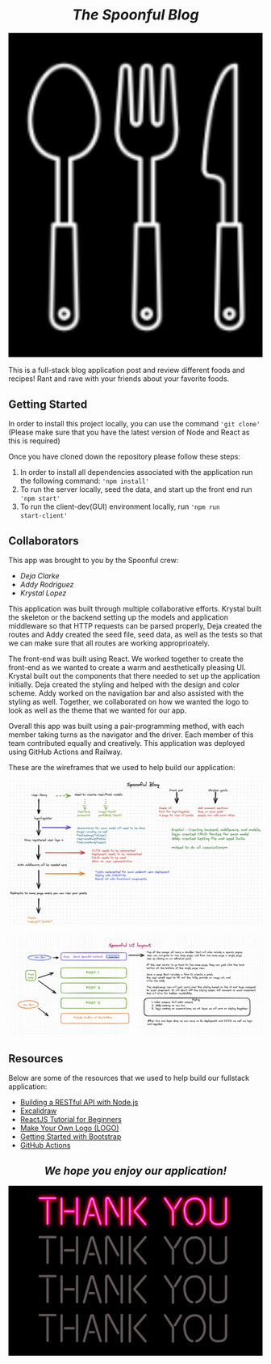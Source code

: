 <h1 align="center"><b><i>The Spoonful Blog</b></i></h1>
<p>
<img width=800 src="logos/logo5.png">
</p>

This is a full-stack blog application post and review different foods and recipes! Rant and rave with your friends about your favorite foods. 

## Getting Started

In order to install this project locally, you can use the command <code>'git clone'</code> (Please make sure that you have the latest version of Node and React as this is required)

Once you have cloned down the repository please follow these steps:

1. In order to install all dependencies associated with the application run the following command: <code>'npm install'</code>
2. To run the server locally, seed the data, and start up the front end run  <code>'npm start'</code>
3. To run the client-dev(GUI) environment locally, run <code>'npm run start-client'</code>


## Collaborators 

This app was brought to you by the Spoonful crew:

* <i>Deja Clarke</i>
* <i>Addy Rodriguez</i>
* <i>Krystal Lopez</i>

This application was built through multiple collaborative efforts. Krystal built the skeleton or the backend setting up the models and application middleware so that HTTP requests can be parsed properly, Deja created the routes and Addy created the seed file, seed data, as well as the tests so that we can make sure that all routes are working approprioately. 

The front-end was built using React. We worked together to create the front-end as we wanted to create a warm and aesthetically pleasing UI. Krystal built out the components that there needed to set up the application initially. Deja created the styling and helped with the design and color scheme. Addy worked on the navigation bar and also assisted with the styling as well. Together, we collaborated on how we wanted the logo to look as well as the theme that we wanted for our app. 

Overall this app was built using a pair-programming method, with each member taking turns as the navigator and the driver. Each member of this team contributed equally and creatively. This application was deployed using GitHub Actions and Railway. 

These are the wireframes that we used to help build our application:
<div>
<img src="Spoonful wireframe.png">
</div>
<br>
<div>
<img src="spoonful-ui-layout.png" width="800">
</div>

## Resources

Below are some of the resources that we used to help build our fullstack application: 

* [Building a RESTful API with Node.js](https://www.youtube.com/playlist?list=PL55RiY5tL51q4D-B63KBnygU6opNPFk_q)
* [Excalidraw](https://excalidraw.com/)
* [ReactJS Tutorial for Beginners](https://www.youtube.com/playlist?list=PLC3y8-rFHvwgg3vaYJgHGnModB54rxOk3)
* [Make Your Own Logo (LOGO)](https://app.logo.com/business-name/)
* [Getting Started with Bootstrap](https://getbootstrap.com/docs/5.3/getting-started/introduction/)
* [GitHub Actions](https://docs.github.com/en/actions)


<h2 align="center" ><i><b>We hope you enjoy our application!</i></b></h2>

<p>
<img  width="800" src="thankyou.gif">
</p>
 
